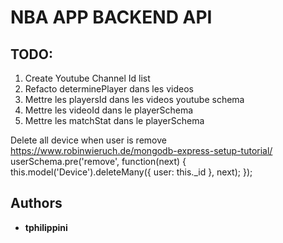 # NBA APP BACKEND API

## TODO:
1. Create Youtube Channel Id list
2. Refacto determinePlayer dans les videos
2. Mettre les playersId dans les videos youtube schema
3. Mettre les videoId dans le playerSchema
4. Mettre les matchStat dans le playerSchema


Delete all device when user is remove
https://www.robinwieruch.de/mongodb-express-setup-tutorial/
userSchema.pre('remove', function(next) {
  this.model('Device').deleteMany({ user: this._id }, next);
});

## Authors
* **tphilippini**
